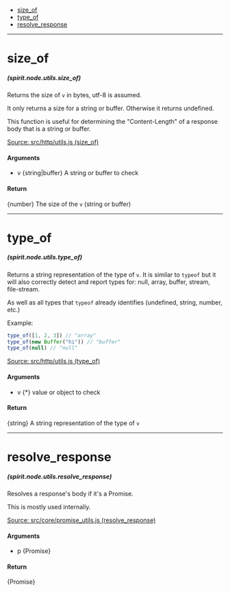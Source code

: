- [size_of](#size_of)
- [type_of](#type_of)
- [resolve_response](#resolve_response)


-------------------------------------------


# size_of
##### (spirit.node.utils.size_of)

Returns the size of `v` in bytes, utf-8 is assumed.

It only returns a size for a string or buffer. Otherwise it returns undefined.

This function is useful for determining the "Content-Length" of a response body that is a string or buffer.

[Source: src/http/utils.js (size_of)](../../src/http/utils.js#L1)

#### Arguments
* v {string|buffer} A string or buffer to check

#### Return
{number} The size of the `v` (string or buffer)


-------------------------------------------


# type_of
##### (spirit.node.utils.type_of)

Returns a string representation of the type of `v`. It is similar to `typeof` but it will also correctly detect and report types for: null, array, buffer, stream, file-stream.

As well as all types that `typeof` already identifies (undefined, string, number, etc.)

Example:
```js
type_of([1, 2, 3]) // "array"
type_of(new Buffer("hi")) // "buffer"
type_of(null) // "null"
```

[Source: src/http/utils.js (type_of)](../../src/http/utils.js#L18)

#### Arguments
* v {*} value or object to check

#### Return
{string} A string representation of the type of `v`


-------------------------------------------


# resolve_response
##### (spirit.node.utils.resolve_response)

Resolves a response's body if it's a Promise.

This is mostly used internally.

[Source: src/core/promise_utils.js (resolve_response)](../../src/core/promise_utils.js#L42)

#### Arguments
* p {Promise}

#### Return
{Promise}
